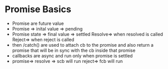 # Promise Basics
* Promise are future value
* Promise => inital value => pending
* Promise state  => final value => settled
    Resolve=> when resolved is called 
    Reject=> when reject is called
* then /catch() are used to attach cb to the promise and also return a promise that will  be in sync with the cb inside that promise
* callbacks are async and run only when promise is settled
* promise=> resolve => scb will run
            reject=> fcb will run